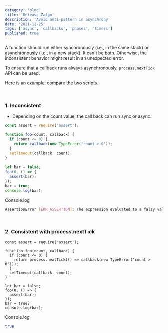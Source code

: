 ```yaml
---
category: 'blog'
title: 'Release Zalgo'
description: 'Avoid anti-pattern in asynchrony'
date: '2021-11-25'
tags: ['async', 'callbacks', 'phases', 'timers']
published: true
---
```


A function should run either synchronously (i.e., in the same stack) or asynchronously (i.e., in a new stack). It can't be both. Otherwise, the inconsistent behavior might result in an unexpected error.

To ensure that a callback runs always asynchronously, `process.nextTick` API can be used.

Here is an example: compare the two scripts.

<br />

### 1. **Inconsistent**

- Depending on the count value, the call back can run sync or async.

```js
const assert = require('assert');

function foo(count, callback) {
  if (count <= 0) {
    return callback(new TypeError('count > 0'));
  }
  setTimeout(callback, count);
}

let bar = false;
foo(0, () => {
  assert(bar);
});
bar = true;
console.log(bar);
```

Console.log

```sh
AssertionError [ERR_ASSERTION]: The expression evaluated to a falsy value:
```

<br />

### 2. **Consistent with process.nextTick**

```js{5}
const assert = require('assert');

function foo(count, callback) {
  if (count <= 0) {
    return process.nextTick(() => callback(new TypeError('count > 0')));
  }
  setTimeout(callback, count);
}

let bar = false;
foo(0, () => {
  assert(bar);
});
bar = true;
console.log(bar);
```

Console.log

```sh
true
```
